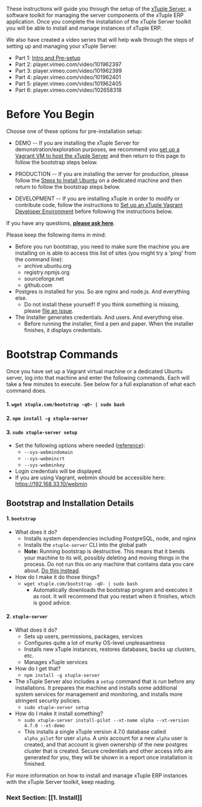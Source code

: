 These instructions will guide you through the setup of the [xTuple Server](https://github.com/xtuple/xtuple-server/wiki), a software toolkit for managing the server components of the xTuple ERP application. Once you complete the installation of the xTuple Server toolkit you will be able to install and manage instances of xTuple ERP. 

We also have created a video series that will help walk through the steps of setting up and managing your xTuple Server. 

- Part 1: [Intro and Pre-setup](http://player.vimeo.com/video/101962395)
- Part 2: player.vimeo.com/video/101962397
- Part 3: player.vimeo.com/video/101962399
- Part 4: player.vimeo.com/video/101962401
- Part 5: player.vimeo.com/video/101962405
- Part 6: player.vimeo.com/video/102658318


# Before You Begin

Choose one of these options for pre-installation setup:
* DEMO -- If you are installing the xTuple Server for demonstration/exploration purposes, we recommend you [set up a Vagrant VM to host the xTuple Server](https://github.com/xtuple/xtuple-server/wiki/Set-up-a-Vagrant-VM-for-the-xTuple-Server) and then return to this page to follow the bootstrap steps below.

* PRODUCTION -- If you are installing the server for production, please follow the [Steps to Install Ubuntu](https://github.com/xtuple/xtuple-server/wiki/Steps-to-Install-Ubuntu) on a dedicated machine and then return to follow the bootstrap steps below.

* DEVELOPMENT -- If you are installing xTuple in order to modify or contribute code, follow the instructions to [Set up an xTuple Vagrant Developer Environment](https://github.com/xtuple/xtuple-vagrant/blob/master/README.md) before following the instructions below.

If you have any questions, **[please ask here](https://github.com/xtuple/xtuple-server/issues?state=open)**. 

Please keep the following items in mind:
- Before you run bootstrap, you need to make sure the machine you are installing on is able to access this list of sites (you might try a 'ping' from the command line):
     - archive.ubuntu.org
     - registry.npmjs.org
     - sourceforge.net
     - github.com
- Postgres is installed for you. So are nginx and node.js. And everything else.
    - Do not install these yourself! If you think something is missing, please [file an issue](https://github.com/xtuple/xtuple-server/issues?state=open).
- The Installer generates credentials. And users. And everything else.
    - Before running the installer, find a pen and paper. When the installer finishes, it displays credentials.

# Bootstrap Commands

Once you have set up a Vagrant virtual machine or a dedicated Ubuntu server, log into that machine and enter the following commands. Each will take a few minutes to execute. See below for a full explanation of what each command does.

#### 1. `wget xtuple.com/bootstrap -qO- | sudo bash`
#### 2. `npm install -g xtuple-server`
#### 3. `sudo xtuple-server setup`
- Set the following options where needed ([reference](https://github.com/xtuple/xtuple-server/wiki/3.-Reference#setup)):
  - `--sys-webmindomain`
  - `--sys-webmincrt`
  - `--sys-webminkey`
- Login credentials will be displayed.
- If you are using Vagrant, webmin should be accessible here: https://192.168.33.10/webmin


## Bootstrap and Installation Details
#### 1. `bootstrap`
  - What does it do?
    - Installs system dependencies including PostgreSQL, node, and nginx
    - Installs the `xtuple-server` CLI into the global path
    - **Note:** Running bootstrap is destructive. This means that it bends your machine to its will, possibly deleting and moving things in the process. Do not run this on any machine that contains data you care about. [Do this instead](https://github.com/xtuple/xtuple-server/wiki/4.-Local-Development#a-using-vagrant).
  - How do I make it do those things?
    - `wget xtuple.com/bootstrap -qO- | sudo bash`
      - Automatically downloads the bootstrap program and executes it as root. It will recommend that you restart when it finishes, which is good advice.

#### 2. `xtuple-server`
  - What does it do?
    - Sets up users, permissions, packages, services
    - Configures quite a lot of murky OS-level unpleasantness
    - Installs new xTuple instances, restores databases, backs up clusters, etc.
    - Manages xTuple services
  - How do I get that?
    - `npm install -g xtuple-server`
  - The xTuple Server also includes a `setup` command that is run before any installations. It prepares the machine and installs some additional system services for management and monitoring, and installs more stringent security policies.
    - `sudo xtuple-server setup`
  - How do I make it install something?
    - `sudo xtuple-server install-pilot --xt-name alpha --xt-version 4.7.0 --xt-demo`
    - This installs a single xTuple version 4.7.0 database called `alpha_pilot` for user `alpha`. A unix account for a new `alpha` user is created, and that account is given ownership of the new postgres cluster that is created. Secure credentials and other access info are generated for you, they will be shown in a report once installation is finished.

For more information on how to install and manage xTuple ERP instances with the xTuple Server toolkit, keep reading.

### Next Section: [[1. Install]]